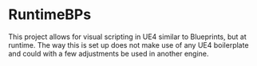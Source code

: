 # RuntimeBPs
This project allows for visual scripting in UE4 similar to Blueprints, but at runtime. The way this is set up does not make use of any UE4 boilerplate and could with a few adjustments be used in another engine.
